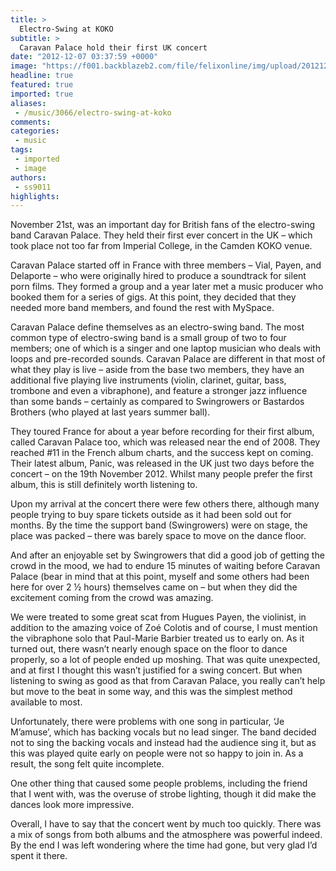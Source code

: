 ```yaml
---
title: >
  Electro-Swing at KOKO
subtitle: >
  Caravan Palace hold their first UK concert
date: "2012-12-07 03:37:59 +0000"
image: "https://f001.backblazeb2.com/file/felixonline/img/upload/201212070337-tna08-caravan-palace.jpg"
headline: true
featured: true
imported: true
aliases:
 - /music/3066/electro-swing-at-koko
comments:
categories:
 - music
tags:
 - imported
 - image
authors:
 - ss9011
highlights:
---
```


November 21st, was an important day for British fans of the electro-swing band Caravan Palace. They held their first ever concert in the UK – which took place not too far from Imperial College, in the Camden KOKO venue.

Caravan Palace started off in France with three members – Vial, Payen, and Delaporte – who were originally hired to produce a soundtrack for silent porn films. They formed a group and a year later met a music producer who booked them for a series of gigs. At this point, they decided that they needed more band members, and found the rest with MySpace.

Caravan Palace define themselves as an electro-swing band. The most common type of electro-swing band is a small group of two to four members; one of which is a singer and one laptop musician who deals with loops and pre-recorded sounds. Caravan Palace are different in that most of what they play is live – aside from the base two members, they have an additional five playing live instruments (violin, clarinet, guitar, bass, trombone and even a vibraphone), and feature a stronger jazz influence than some bands – certainly as compared to Swingrowers or Bastardos Brothers (who played at last years summer ball).

They toured France for about a year before recording for their first album, called Caravan Palace too, which was released near the end of 2008. They reached #11 in the French album charts, and the success kept on coming. Their latest album, Panic, was released in the UK just two days before the concert – on the 19th November 2012. Whilst many people prefer the first album, this is still definitely worth listening to.

Upon my arrival at the concert there were few others there, although many people trying to buy spare tickets outside as it had been sold out for months. By the time the support band (Swingrowers) were on stage, the place was packed – there was barely space to move on the dance floor.

And after an enjoyable set by Swingrowers that did a good job of getting the crowd in the mood, we had to endure 15 minutes of waiting before Caravan Palace (bear in mind that at this point, myself and some others had been here for over 2 ½ hours) themselves came on – but when they did the excitement coming from the crowd was amazing.

We were treated to some great scat from Hugues Payen, the violinist, in addition to the amazing voice of Zoé Colotis and of course, I must mention the vibraphone solo that Paul-Marie Barbier treated us to early on. As it turned out, there wasn’t nearly enough space on the floor to dance properly, so a lot of people ended up moshing. That was quite unexpected, and at first I thought this wasn’t justified for a swing concert. But when listening to swing as good as that from Caravan Palace, you really can’t help but move to the beat in some way, and this was the simplest method available to most.

Unfortunately, there were problems with one song in particular, ‘Je M’amuse’, which has backing vocals but no lead singer. The band decided not to sing the backing vocals and instead had the audience sing it, but as this was played quite early on people were not so happy to join in. As a result, the song felt quite incomplete.

One other thing that caused some people problems, including the friend that I went with, was the overuse of strobe lighting, though it did make the dances look more impressive.

Overall, I have to say that the concert went by much too quickly. There was a mix of songs from both albums and the atmosphere was powerful indeed. By the end I was left wondering where the time had gone, but very glad I’d spent it there.
